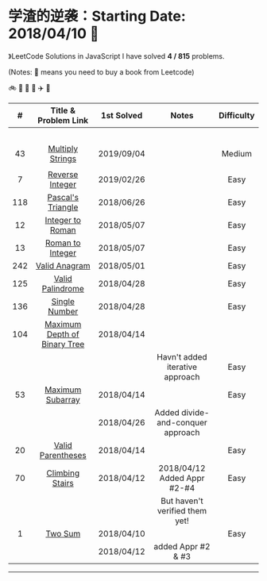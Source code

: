 # 学渣的逆袭：Starting Date: 2018/04/10 :milky_way:

》LeetCode Solutions in JavaScript
I have solved **4 / 815** problems.

(Notes: :blue_book: means you need to buy a book from Leetcode)

:bike:  :car:  :tram:  :helicopter:  :airplane:  :rocket:

| # | Title & Problem Link | 1st Solved | Notes | Difficulty |
|:---:|:---:|:---:|:---:|:---:|
|  | []() | | | |
|  | []() | | | |
|  | []() | | | |
|  | []() | | | |
|  | []() | | | |
| 43 | [Multiply Strings](https://leetcode.com/problems/multiply-strings/) | 2019/09/04 | | Medium |
|  |   | | | |
| 7 | [Reverse Integer](https://leetcode.com/problems/reverse-integer/) | 2019/02/26 | | Easy |
| 118 |  [Pascal's Triangle](https://leetcode.com/problems/pascals-triangle/description/) | 2018/06/26 | | Easy |
| 12 |  [Integer to Roman](https://leetcode.com/problems/integer-to-roman/description/) | 2018/05/07 | | Easy |
| 13 | [Roman to Integer](https://leetcode.com/problems/roman-to-integer/description/) | 2018/05/07 | | Easy |
| 242 |  [Valid Anagram](https://leetcode.com/problems/valid-anagram/description/) | 2018/05/01 | | Easy |
| 125 | [Valid Palindrome](https://leetcode.com/problems/valid-palindrome/description/) | 2018/04/28 | | Easy |
| 136 | [Single Number](https://leetcode.com/problems/single-number/description/) | 2018/04/28 | | Easy |
| 104 | [Maximum Depth of Binary Tree](https://leetcode.com/problems/maximum-depth-of-binary-tree/description/) | 2018/04/14 | | |
|  |   | | Havn't added iterative approach| Easy |
| 53 | [Maximum Subarray](https://leetcode.com/problems/maximum-subarray/description/) | 2018/04/14 | | Easy |
|  |   | 2018/04/26 | Added divide-and-conquer approach | |
| 20 | [Valid Parentheses](https://leetcode.com/problems/valid-parentheses/description/) | 2018/04/14 | | Easy |
| 70 | [Climbing Stairs](https://leetcode.com/problems/climbing-stairs/description/) | 2018/04/12 | 2018/04/12 Added Appr #2-#4| Easy |
|  |   | | But haven't verified them yet! | |
| 1 | [Two Sum](https://leetcode.com/problems/two-sum/description/) | 2018/04/10 |  | Easy |
|  |  | 2018/04/12 | added Appr #2 & #3 | |

-----------------------------------------------------------------------------------------------

